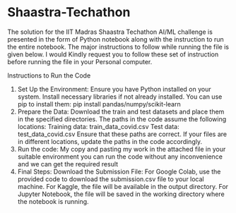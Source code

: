 # Shaastra-Techathon
The solution for the IIT Madras Shaastra Techathon AI/ML challenge is presented in the form of Python notebook along with the instruction to run the entire notebook. The major instructions to follow while running the file is given below. I would Kindly request you to follow these set of instruction before running the file in your Personal computer.

Instructions to Run the Code
1. Set Up the Environment:
    Ensure you have Python installed on your system.
    Install necessary libraries if not already installed. You can use pip to install them: pip install pandas/numpy/scikit-learn
2. Prepare the Data:
     Download the train and test datasets and place them in the specified directories. The paths in the code assume the following locations:
               Training data: train_data_covid.csv
               Test data: test_data_covid.csv
     Ensure that these paths are correct. If your files are in different locations, update the paths in the code accordingly.
3. Run the code:
      My copy and pasting my work in the attached file in your suitable environment you can run the code without any inconvenience and we can get the required result
4. Final Steps: 
      Download the Submission File:
            For Google Colab, use the provided code to download the submission.csv file to your local machine.
            For Kaggle, the file will be available in the output directory.
            For Jupyter Notebook, the file will be saved in the working directory where the notebook is running.
